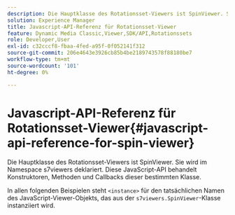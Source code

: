```yaml
---
description: Die Hauptklasse des Rotationsset-Viewers ist SpinViewer. Sie wird im Namespace s7viewers deklariert. Diese JavaScript-API behandelt Konstruktoren, Methoden und Callbacks dieser bestimmten Klasse.
solution: Experience Manager
title: Javascript-API-Referenz für Rotationsset-Viewer
feature: Dynamic Media Classic,Viewer,SDK/API,Rotationssets
role: Developer,User
exl-id: c32cccf8-fbaa-4fed-a95f-0f052141f312
source-git-commit: 206e4643e3926cb85b4be2189743578f88180be7
workflow-type: tm+mt
source-wordcount: '101'
ht-degree: 0%

---
```


# Javascript-API-Referenz für Rotationsset-Viewer{#javascript-api-reference-for-spin-viewer}

Die Hauptklasse des Rotationsset-Viewers ist SpinViewer. Sie wird im Namespace s7viewers deklariert. Diese JavaScript-API behandelt Konstruktoren, Methoden und Callbacks dieser bestimmten Klasse.

In allen folgenden Beispielen steht `<instance>` für den tatsächlichen Namen des JavaScript-Viewer-Objekts, das aus der `s7viewers.SpinViewer`-Klasse instanziiert wird.
